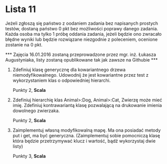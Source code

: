 Lista 11
==========

Jeżeli zgłoszą się państwo z oodaniem zadania bez napisanych prostych testów, dostaną państwo 0 pkt bez możliwości poprawy danego zadania. 
Każda osoba ma tylko 1 próbę oddania zadania, jeżeli będzie ono zwracało błędne wyniki lub będzie rozwiązane niezgodnie z poleceniem, ocenione zostanie na 0 pkt.

*** Zajęcia 16.01.2016 zostaną przeprowadzone przez mgr. inż. Łukasza Augustyniaka, listy zostaną opublikowane tak jak zawsze na Githubie ***

1. Zdefiniuj klasę generycznę dla kowariantnego drzewa niemodyfikowalnego. Udowodnij że jest kowariantne przez test z wykorzystaniem klas o odpowiedniej hierarchi.

	Punkty 2, **Scala**


2. Zdefiniuj hierarchię klas Animal>:Dog, Animal>:Cat, Zwierzę może mieć imię. Zdefiniuj kontrawariantą klasę pozwalającą na drukowanie imienia dowolnego zwierzaka. 

	Punkty 2, **Scala**

3. Zaimplementuj własną modyfikowalną mapę. Ma ona posiadać metody put i get, ma być generyczna. (Zaimplementuj sobie pomocniczą klasę która będzie przetrzymywać klucz i wartość, bądź wykorzystaj dwie listy)

	Punkty 3, **Scala**



